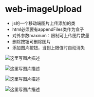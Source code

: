 # web-imageUpload
- js的一个移动端图片上传添加的类
- html必须要有appendFiles类作为盒子
- 对外参数maxnum：限制可上传图片数量
- 删除按钮可删除图片
- 添加图片按钮，当到上限值时自动消失

![这里写图片描述](https://github.com/huangdidog/web-imageUpload/blob/master/4.png)

![这里写图片描述](https://github.com/huangdidog/web-imageUpload/blob/master/3.png)

![这里写图片描述](https://github.com/huangdidog/web-imageUpload/blob/master/2.png)

![这里写图片描述](https://github.com/huangdidog/web-imageUpload/blob/master/1.png)
